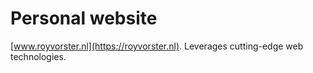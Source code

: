 # Personal website
[www.royvorster.nl](https://royvorster.nl). Leverages cutting-edge web technologies.
